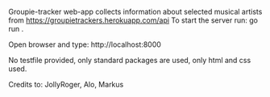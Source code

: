 Groupie-tracker web-app collects information about selected musical artists from https://groupietrackers.herokuapp.com/api
To start the server run:
go run .

Open browser and type:
http://localhost:8000

No testfile provided, only standard packages are used, only html and css used.

Credits to:
JollyRoger, Alo, Markus